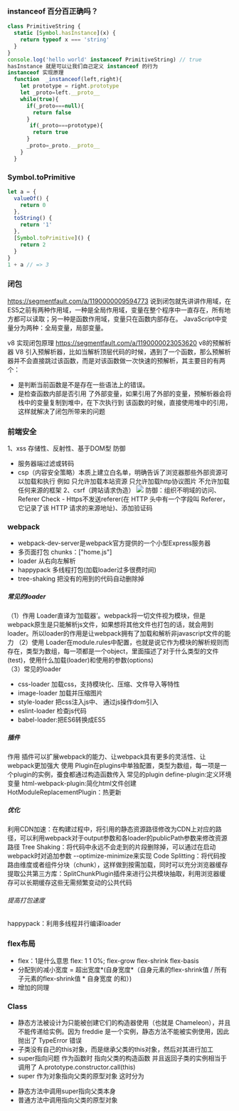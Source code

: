 ### instanceof  百分百正确吗？
```js
class PrimitiveString {
  static [Symbol.hasInstance](x) {
    return typeof x === 'string'
  }
}
console.log('hello world' instanceof PrimitiveString) // true
hasInstance 就是可以让我们自己定义 instanceof 的行为
instanceof 实现原理
  function  _instanceof(left,right){
    let prototype = right.prototype
    let _proto=left.__proto__
    while(true){
      if(_proto===null){
        return false
      }
       if(_proto===prototype){
        return true
      }
      _proto=_proto.__proto__
    }
  }
```
### Symbol.toPrimitive
~~~js
let a = {
  valueOf() {
    return 0
  },
  toString() {
    return '1'
  },
  [Symbol.toPrimitive]() {
    return 2
  }
}
1 + a // => 3
~~~
### 闭包
https://segmentfault.com/a/1190000009594773
说到闭包就先讲讲作用域，在ES5之前有两种作用域，一种是全局作用域，变量在整个程序中一直存在，所有地方都可以读取；另一种是函数作用域，变量只在函数内部存在。
JavaScript中变量分为两种：全局变量，局部变量。

v8 实现闭包原理 
https://segmentfault.com/a/1190000023053620
v8的预解析器
V8 引入预解析器，比如当解析顶层代码的时候，遇到了一个函数，那么预解析器并不会直接跳过该函数，而是对该函数做一次快速的预解析，其主要目的有两个：
+ 是判断当前函数是不是存在一些语法上的错误。
+ 是检查函数内部是否引用 了外部变量，如果引用了外部的变量，预解析器会将栈中的变量复制到堆中，在下次执行到 该函数的时候，直接使用堆中的引用，这样就解决了闭包所带来的问题
### 前端安全
1、xss
存储性、反射性、基于DOM型 
防御 
+  服务器端过滤或转码
+ csp（内容安全策略）本质上建立白名单，明确告诉了浏览器那些外部资源可以加载和执行 例如 只允许加载本站资源 只允许加载http协议图片 不允许加载任何来源的框架
2、csrf（跨站请求伪造）
![](https://upload-images.jianshu.io/upload_images/100028-37e1f13dd91fee0d.jpg?imageMogr2/auto-orient/strip|imageView2/2/format/webp)
防御：组织不明域的访问、Referer Check - Https不发送referer(在 HTTP 头中有一个字段叫 Referer，它记录了该 HTTP 请求的来源地址)、添加验证码
### webpack
+  webpack-dev-server是webpack官方提供的一个小型Express服务器
+  多页面打包 chunks：["home.js"]
+ loader 从右向左解析
+ happypack 多线程打包(加载loader过多很费时间)
+ tree-shaking 把没有的用到的代码自动删除掉
##### 常见的loader
（1）作用
  Loader直译为‘加载器’。webpack将一切文件视为模块，但是webpack原生是只能解析js文件，如果想将其他文件也打包的话，就会用到loader。所以loader的作用是让webpack拥有了加载和解析非javascript文件的能力
（2）使用
Loader在module.rules中配置，也就是说它作为模块的解析规则而存在，类型为数组，每一项都是一个object，里面描述了对于什么类型的文件(test)，使用什么加载(loader)和使用的参数(options)  
（3）常见的loader
 + css-loader  加载css，支持模块化、压缩、文件导入等特性
 + image-loader 加载并压缩图片
 + style-loader 把css注入js中、 通过js操作dom引入
 + eslint-loader 检查js代码
 + babel-loader:把ES6转换成ES5
 ##### 插件 
 作用
 插件可以扩展webpack的能力、让webpack具有更多的灵活性、让webpack更加强大
 使用
 Plugin在plugins中单独配置，类型为数组，每一项是一个plugin的实例，蚕食都通过构造函数传入
 常见的plugin
 define-plugin:定义环境变量
 html-webpack-plugin:简化html文件创建
 HotModuleReplacementPlugin：热更新
##### 优化
利用CDN加速：在构建过程中，将引用的静态资源路径修改为CDN上对应的路径，可以利用webpack对于output参数和各loader的publicPath参数来修改资源路径
Tree Shaking：将代码中永远不会走到的片段删除掉，可以通过在启动webpack时对追加参数 --optimize-minimize来实现
Code Splitting：将代码按路由维度或者组件分块（chunk），这样做到按需加载，同时可以充分浏览器缓存
提取公共第三方库：SplitChunkPlugin插件来进行公共模块抽取，利用浏览器缓存可以长期缓存这些无需频繁变动的公共代码
 ###### 提高打包速度
happypack：利用多线程并行编译loader
### flex布局
+ flex：1是什么意思 flex: 1 1 0%; flex-grow flex-shrink flex-basis
+ 分配到的减小宽度 = 超出宽度*(自身宽度*（自身元素的flex-shrink值 / 所有子元素的flex-shrink值 * 自身宽度 的和）)
+ 增加的同理
### Class
+ 静态方法被设计为只能被创建它们的构造器使用（也就是 Chameleon），并且不能传递给实例。因为 freddie 是一个实例，静态方法不能被实例使用，因此抛出了 TypeError 错误
+ 子类没有自己的this对象，而是继承父类的this对象，然后对其进行加工
+ super指向问题 作为函数时 指向父类的构造函数 并且返回子类的实例相当于调用了 A.prototype.constructor.call(this) 
+ super 作为对象指向父类的原型对象 这时分为
 - 静态方法中调用super指向父类本身
 - 普通方法中调用指向父类的原型对象